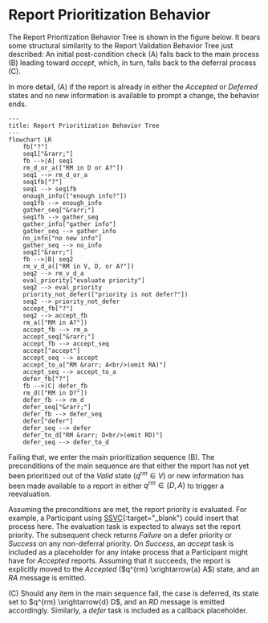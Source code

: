 # Report Prioritization Behavior

The Report Prioritization Behavior Tree is shown in the figure below.
It bears some structural similarity to the Report Validation Behavior Tree just described: An initial
post-condition check (A) falls back to the main process (B) leading toward
$accept$, which, in turn, falls back to the deferral process (C).

In more detail, (A) if the report is already in either the *Accepted* or *Deferred* states and no
new information is available to prompt a change, the behavior ends.

```mermaid
---
title: Report Prioritization Behavior Tree
---
flowchart LR
    fb["?"]
    seq1["&rarr;"]
    fb -->|A| seq1
    rm_d_or_a(["RM in D or A?"])
    seq1 --> rm_d_or_a
    seq1fb["?"]
    seq1 --> seq1fb
    enough_info(["enough info?"])
    seq1fb --> enough_info
    gather_seq["&rarr;"]
    seq1fb --> gather_seq
    gather_info["gather info"]
    gather_seq --> gather_info
    no_info["no new info"]
    gather_seq --> no_info
    seq2["&rarr;"]
    fb -->|B| seq2
    rm_v_d_a(["RM in V, D, or A?"])
    seq2 --> rm_v_d_a
    eval_priority["evaluate priority"]
    seq2 --> eval_priority
    priority_not_defer(["priority is not defer?"])
    seq2 --> priority_not_defer
    accept_fb["?"]
    seq2 --> accept_fb
    rm_a(["RM in A?"])
    accept_fb --> rm_a
    accept_seq["&rarr;"]
    accept_fb --> accept_seq
    accept["accept"]
    accept_seq --> accept
    accept_to_a["RM &rarr; A<br/>(emit RA)"]
    accept_seq --> accept_to_a
    defer_fb["?"]
    fb -->|C| defer_fb
    rm_d(["RM in D?"])
    defer_fb --> rm_d
    defer_seq["&rarr;"]
    defer_fb --> defer_seq
    defer["defer"]
    defer_seq --> defer
    defer_to_d["RM &rarr; D<br/>(emit RD)"]
    defer_seq --> defer_to_d
```

Failing that, we enter the main prioritization sequence (B). The
preconditions of the main sequence are that either the report has not
yet been prioritized out of the *Valid* state ($q^{rm} \in V$) or new
information has been made available to a report in either
$q^{rm} \in \{ D, A \}$ to trigger a reevaluation.

Assuming the preconditions are met, the report priority is evaluated.
For example, a Participant using [SSVC](https://github.com/CERTCC/SSVC){:target="_blank"} could insert
that process here. The evaluation task is expected to always set the
report priority. The subsequent check returns *Failure* on a defer
priority or *Success* on any non-deferral priority. On *Success*, an
*accept* task is included as a placeholder for any intake process that a
Participant might have for *Accepted* reports. Assuming that it
succeeds, the report is explicitly moved to the *Accepted*
($q^{rm} \xrightarrow{a} A$) state, and an $RA$ message is emitted.

(C) Should any item in the main sequence fail, the case is deferred, its
state set to $q^{rm} \xrightarrow{d} D$, and an $RD$ message is emitted
accordingly. Similarly, a *defer* task is included as a callback
placeholder.
